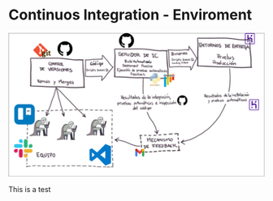 # Continuos Integration - Enviroment

![Image](assets/Entorno-de-Integracion-Continua-Lucas-M-Rios.png)

This is a test